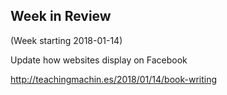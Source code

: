 ## Week in Review

(Week starting 2018-01-14)

Update how websites display on Facebook

http://teachingmachin.es/2018/01/14/book-writing
